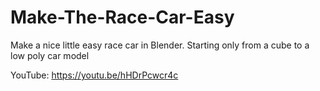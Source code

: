 # Make-The-Race-Car-Easy
Make a nice little easy race car in Blender.  Starting only from a cube to a low poly car model


YouTube:  https://youtu.be/hHDrPcwcr4c

